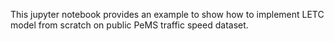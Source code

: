 This jupyter notebook provides an example to show how to implement LETC model from scratch on public PeMS traffic speed dataset.
